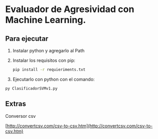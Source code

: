 # Evaluador de Agresividad con Machine Learning.



## Para ejecutar 

1. Instalar python y agregarlo al Path

2. Instalar los requisitos con pip:

   ```bash
   pip install -r requieriments.txt
   ```

3. Ejecutarlo con python con el comando:

```
py ClasificadorSVMv1.py
```

## Extras

Conversor csv 

[http://convertcsv.com/csv-to-csv.htm](http://convertcsv.com/csv-to-csv.htm)